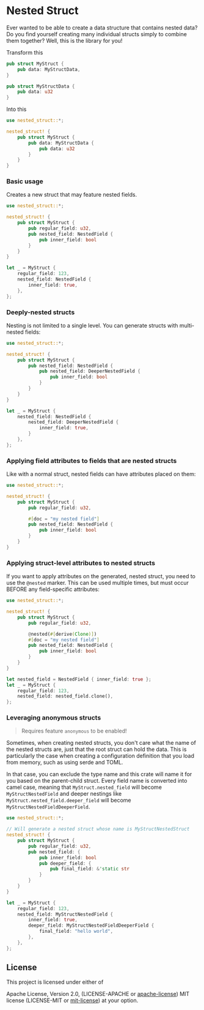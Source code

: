 # Nested Struct

Ever wanted to be able to create a data structure that contains nested
data? Do you find yourself creating many individual structs simply to
combine them together? Well, this is the library for you!

Transform this

```rust
pub struct MyStruct {
    pub data: MyStructData,
}

pub struct MyStructData {
    pub data: u32
}
```

Into this

```rust
use nested_struct::*;

nested_struct! {
    pub struct MyStruct {
        pub data: MyStructData {
            pub data: u32
        }
    }
}
```

### Basic usage

Creates a new struct that may feature nested fields.

```rust
use nested_struct::*;

nested_struct! {
    pub struct MyStruct {
        pub regular_field: u32,
        pub nested_field: NestedField {
            pub inner_field: bool
        }
    }
}

let _ = MyStruct {
    regular_field: 123,
    nested_field: NestedField {
        inner_field: true,
    },
};
```

### Deeply-nested structs

Nesting is not limited to a single level. You can generate structs with multi-nested fields:

```rust
use nested_struct::*;

nested_struct! {
    pub struct MyStruct {
        pub nested_field: NestedField {
            pub nested_field: DeeperNestedField {
                pub inner_field: bool
            }
        }
    }
}

let _ = MyStruct {
    nested_field: NestedField {
        nested_field: DeeperNestedField {
            inner_field: true,
        }
    },
};
```

### Applying field attributes to fields that are nested structs

Like with a normal struct, nested fields can have attributes placed on them:

```rust
use nested_struct::*;

nested_struct! {
    pub struct MyStruct {
        pub regular_field: u32,

        #[doc = "my nested field"]
        pub nested_field: NestedField {
            pub inner_field: bool
        }
    }
}
```

### Applying struct-level attributes to nested structs

If you want to apply attributes on the generated, nested struct, you need to
use the `@nested` marker. This can be used multiple times, but must occur BEFORE
any field-specific attributes:

```rust
use nested_struct::*;

nested_struct! {
    pub struct MyStruct {
        pub regular_field: u32,

        @nested(#[derive(Clone)])
        #[doc = "my nested field"]
        pub nested_field: NestedField {
            pub inner_field: bool
        }
    }
}

let nested_field = NestedField { inner_field: true };
let _ = MyStruct {
    regular_field: 123,
    nested_field: nested_field.clone(),
};
```

### Leveraging anonymous structs 

> Requires feature `anonymous` to be enabled!

Sometimes, when creating nested structs, you don't care what the name of the
nested structs are, just that the root struct can hold the data. This is
particularly the case when creating a configuration definition that you load
from memory, such as using serde and TOML.

In that case, you can exclude the type name and this crate will name it for you
based on the parent-child struct. Every field name is converted into camel
case, meaning that `MyStruct.nested_field` will become `MyStructNestedField`
and deeper nestings like `MyStruct.nested_field.deeper_field` will become
`MyStructNestedFieldDeeperField`.

```rust
use nested_struct::*;

// Will generate a nested struct whose name is MyStructNestedStruct
nested_struct! {
    pub struct MyStruct {
        pub regular_field: u32,
        pub nested_field: {
            pub inner_field: bool
            pub deeper_field: {
                pub final_field: &'static str
            }
        }
    }
}

let _ = MyStruct {
    regular_field: 123,
    nested_field: MyStructNestedField { 
        inner_field: true,
        deeper_field: MyStructNestedFieldDeeperField {
            final_field: "hello world",
        },
    },
};
```

## License

This project is licensed under either of

Apache License, Version 2.0, (LICENSE-APACHE or
[apache-license][apache-license]) MIT license (LICENSE-MIT or
[mit-license][mit-license]) at your option.

[apache-license]: http://www.apache.org/licenses/LICENSE-2.0
[mit-license]: http://opensource.org/licenses/MIT
